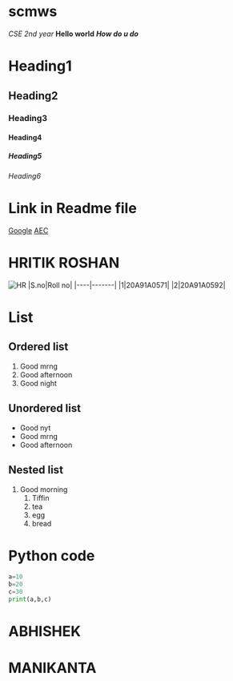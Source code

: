 # scmws
*CSE 2nd year*
**Hello world**
***How do u do***
# Heading1
## Heading2
### Heading3
#### Heading4
##### Heading5
###### Heading6
# Link in Readme file
[Google](https://www.google.co.in/)
[AEC](https://aec.edu.in/)
# HRITIK ROSHAN
![HR](https://images.mid-day.com/images/images/2021/sep/Hrithik-afp_d.jpg)
|S.no|Roll no|
|----|-------|
|1|20A91A0571|
|2|20A91A0592|
# List
## Ordered list
1. Good mrng
2. Good afternoon
3. Good night
## Unordered list
- Good nyt
- Good mrng
- Good afternoon
## Nested list
1. Good morning
   1. Tiffin
   2. tea
   3. egg
   4. bread
# Python code
``` python
a=10
b=20
c=30
print(a,b,c)
```

# ABHISHEK
# MANIKANTA

